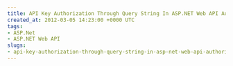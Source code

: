 ```yaml
---
title: API Key Authorization Through Query String In ASP.NET Web API AuthorizationFilterAttribute
created_at: 2012-03-05 14:23:00 +0000 UTC
tags:
- ASP.Net
- ASP.NET Web API
slugs:
- api-key-authorization-through-query-string-in-asp-net-web-api-authorizationfilterattribute
---
```

